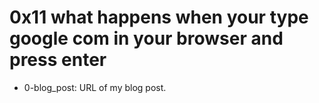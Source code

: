 # 0x11 what happens when your type google com in your browser and press enter
* 0-blog_post: URL of my blog post.
